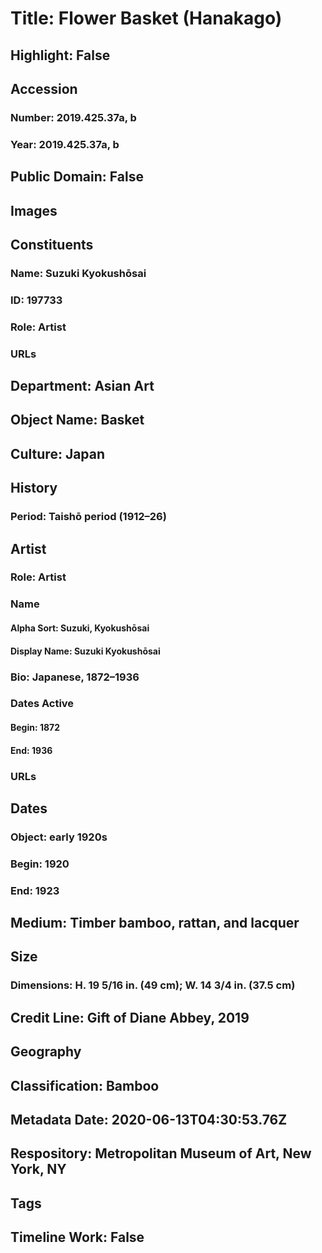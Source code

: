 # Title: Flower Basket (Hanakago)
## Highlight: False
## Accession
### Number: 2019.425.37a, b
### Year: 2019.425.37a, b
## Public Domain: False
## Images
## Constituents
### Name: Suzuki Kyokushōsai
### ID: 197733
### Role: Artist
### URLs
## Department: Asian Art
## Object Name: Basket
## Culture: Japan
## History
### Period: Taishō period (1912–26)
## Artist
### Role: Artist
### Name
#### Alpha Sort: Suzuki, Kyokushōsai
#### Display Name: Suzuki Kyokushōsai
### Bio: Japanese, 1872–1936
### Dates Active
#### Begin: 1872
#### End: 1936
### URLs
## Dates
### Object: early 1920s
### Begin: 1920
### End: 1923
## Medium: Timber bamboo, rattan, and lacquer
## Size
### Dimensions: H. 19 5/16 in. (49 cm); W. 14 3/4 in. (37.5 cm)
## Credit Line: Gift of Diane Abbey, 2019
## Geography
## Classification: Bamboo
## Metadata Date: 2020-06-13T04:30:53.76Z
## Respository: Metropolitan Museum of Art, New York, NY
## Tags
## Timeline Work: False